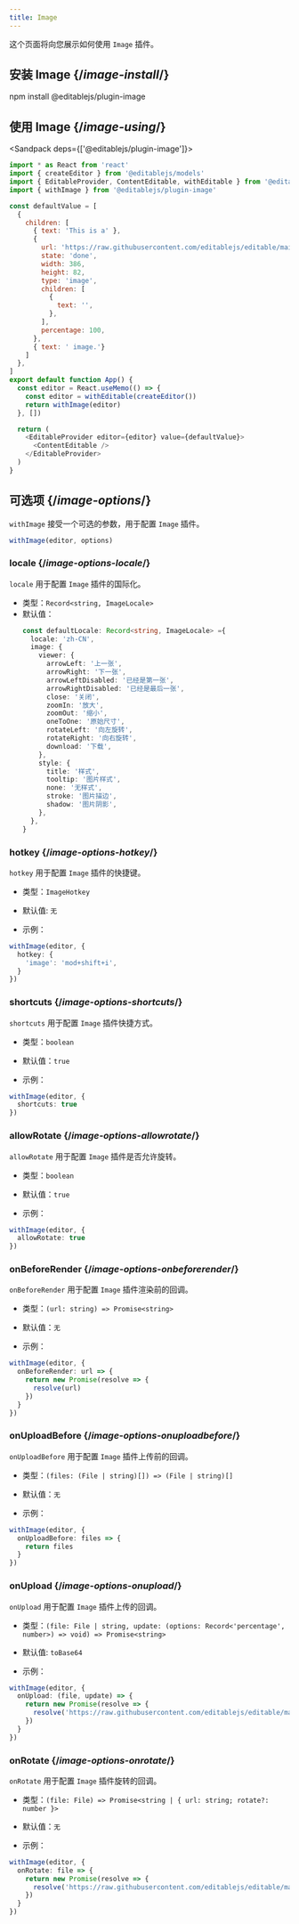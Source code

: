 ```yaml
---
title: Image
---
```


<Intro>

这个页面将向您展示如何使用 `Image` 插件。

</Intro>

## 安装 Image {/*image-install*/}

<TerminalBlock>

npm install @editablejs/plugin-image

</TerminalBlock>

## 使用 Image {/*image-using*/}

<Sandpack deps={['@editablejs/plugin-image']}>

```js
import * as React from 'react'
import { createEditor } from '@editablejs/models'
import { EditableProvider, ContentEditable, withEditable } from '@editablejs/editor'
import { withImage } from '@editablejs/plugin-image'

const defaultValue = [
  {
    children: [
      { text: 'This is a' },
      {
        url: 'https://raw.githubusercontent.com/editablejs/editable/main/assets/sparticle-logo.png',
        state: 'done',
        width: 386,
        height: 82,
        type: 'image',
        children: [
          {
            text: '',
          },
        ],
        percentage: 100,
      },
      { text: ' image.'}
    ]
  },
]
export default function App() {
  const editor = React.useMemo(() => {
    const editor = withEditable(createEditor())
    return withImage(editor)
  }, [])

  return (
    <EditableProvider editor={editor} value={defaultValue}>
      <ContentEditable />
    </EditableProvider>
  )
}

```

</Sandpack>

## 可选项 {/*image-options*/}

`withImage` 接受一个可选的参数，用于配置 `Image` 插件。

```js
withImage(editor, options)
```

### locale {/*image-options-locale*/}

`locale` 用于配置 `Image` 插件的国际化。

- 类型：`Record<string, ImageLocale>`
- 默认值：
  ```ts
  const defaultLocale: Record<string, ImageLocale> ={
    locale: 'zh-CN',
    image: {
      viewer: {
        arrowLeft: '上一张',
        arrowRight: '下一张',
        arrowLeftDisabled: '已经是第一张',
        arrowRightDisabled: '已经是最后一张',
        close: '关闭',
        zoomIn: '放大',
        zoomOut: '缩小',
        oneToOne: '原始尺寸',
        rotateLeft: '向左旋转',
        rotateRight: '向右旋转',
        download: '下载',
      },
      style: {
        title: '样式',
        tooltip: '图片样式',
        none: '无样式',
        stroke: '图片描边',
        shadow: '图片阴影',
      },
    },
  }
  ```

### hotkey {/*image-options-hotkey*/}

`hotkey` 用于配置 `Image` 插件的快捷键。

- 类型：`ImageHotkey`
- 默认值: `无`

- 示例：

```ts
withImage(editor, {
  hotkey: {
    'image': 'mod+shift+i',
  }
})
```

### shortcuts {/*image-options-shortcuts*/}

`shortcuts` 用于配置 `Image` 插件快捷方式。

- 类型：`boolean`
- 默认值：`true`

- 示例：

```ts
withImage(editor, {
  shortcuts: true
})
```

### allowRotate {/*image-options-allowrotate*/}

`allowRotate` 用于配置 `Image` 插件是否允许旋转。

- 类型：`boolean`
- 默认值：`true`

- 示例：

```ts
withImage(editor, {
  allowRotate: true
})
```

### onBeforeRender {/*image-options-onbeforerender*/}

`onBeforeRender` 用于配置 `Image` 插件渲染前的回调。

- 类型：`(url: string) => Promise<string>`
- 默认值：`无`

- 示例：

```ts
withImage(editor, {
  onBeforeRender: url => {
    return new Promise(resolve => {
      resolve(url)
    })
  }
})
```

### onUploadBefore {/*image-options-onuploadbefore*/}

`onUploadBefore` 用于配置 `Image` 插件上传前的回调。

- 类型：`(files: (File | string)[]) => (File | string)[]`
- 默认值：`无`

- 示例：

```ts
withImage(editor, {
  onUploadBefore: files => {
    return files
  }
})
```

### onUpload {/*image-options-onupload*/}

`onUpload` 用于配置 `Image` 插件上传的回调。

- 类型：`(file: File | string, update: (options: Record<'percentage', number>) => void) => Promise<string>`
- 默认值: `toBase64`

- 示例：

```ts
withImage(editor, {
  onUpload: (file, update) => {
    return new Promise(resolve => {
      resolve('https://raw.githubusercontent.com/editablejs/editable/main/assets/sparticle-logo.png')
    })
  }
})
```

### onRotate {/*image-options-onrotate*/}

`onRotate` 用于配置 `Image` 插件旋转的回调。

- 类型：`(file: File) => Promise<string | { url: string; rotate?: number }>`
- 默认值：`无`

- 示例：

```ts
withImage(editor, {
  onRotate: file => {
    return new Promise(resolve => {
      resolve('https://raw.githubusercontent.com/editablejs/editable/main/assets/sparticle-logo.png')
    })
  }
})
```
